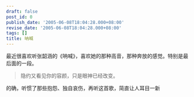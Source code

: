 ```yaml
---
draft: false
post_id: 0
publish_date: '2005-06-08T18:04:28.000+08:00'
revise_date: '2005-06-08T18:04:28.000+08:00'
tags: []
title: 呐喊
---
```


最近很喜欢听张韶涵的《呐喊》，喜欢她的那种高音，那种奔放的感觉。特别是最后面的一段。

> 隐约又看见你的容颜，只是眼神已经改变。

的确，听惯了那些抱怨、独自哀伤，再听这首歌，简直让人耳目一新
